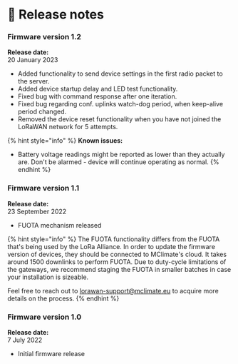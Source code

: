 # 🥳 Release notes

### Firmware version 1.2

**Release date:** \
20 January 2023

* Added functionality to send device settings in the first radio packet to the server.
* Added device startup delay and LED test functionality.
* Fixed bug with command response after one iteration.
* Fixed bug regarding conf. uplinks watch-dog period, when keep-alive period changed.
* Removed the device reset functionality when you have not joined the LoRaWAN network for 5 attempts.

{% hint style="info" %}
**Known issues:**

* Battery voltage readings might be reported as lower than they actually are. Don't be alarmed - device will continue operating as normal.
{% endhint %}



### Firmware version 1.1

**Release date:** \
23 September 2022

* FUOTA mechanism released

{% hint style="info" %}
The FUOTA functionality differs from the FUOTA that's being used by the LoRa Alliance. In order to update the firmware version of devices, they should be connected to MClimate's cloud. It takes around 1500 downlinks to perform FUOTA. Due to duty-cycle limitations of the gateways, we recommend staging the FUOTA in smaller batches in case your installation is sizeable.

Feel free to reach out to [lorawan-support@mclimate.eu](mailto:lorawan-support@mclimate.eu) to acquire more details on the process.
{% endhint %}

### Firmware version 1.0

**Release date:** \
7 July 2022

* Initial firmware release
